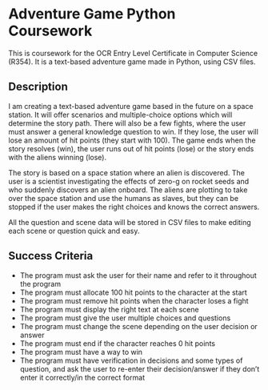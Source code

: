 # Adventure Game Python Coursework
This is coursework for the OCR Entry Level Certificate in Computer Science (R354). It is a text-based adventure game made in Python, using CSV files.

## Description
I am creating a text-based adventure game based in the future on a space station. It will offer scenarios and multiple-choice options which will determine the story path. There will also be a few fights, where the user must answer a general knowledge question to win. If they lose, the user will lose an amount of hit points (they start with 100). The game ends when the story resolves (win), the user runs out of hit points (lose) or the story ends with the aliens winning (lose).

The story is based on a space station where an alien is discovered. The user is a scientist investigating the effects of zero-g on rocket seeds and who suddenly discovers an alien onboard. The aliens are plotting to take over the space station and use the humans as slaves, but they can be stopped if the user makes the right choices and knows the correct answers.

All the question and scene data will be stored in CSV files to make editing each scene or question quick and easy.

## Success Criteria
*	The program must ask the user for their name and refer to it throughout the program
*	The program must allocate 100 hit points to the character at the start
*	The program must remove hit points when the character loses a fight 
*	The program must display the right text at each scene
*	The program must give the user multiple choices and questions
*	The program must change the scene depending on the user decision or answer
*	The program must end if the character reaches 0 hit points
*	The program must have a way to win
*	The program must have verification in decisions and some types of question, and ask the user to re-enter their decision/answer if they don’t enter it correctly/in the correct format
